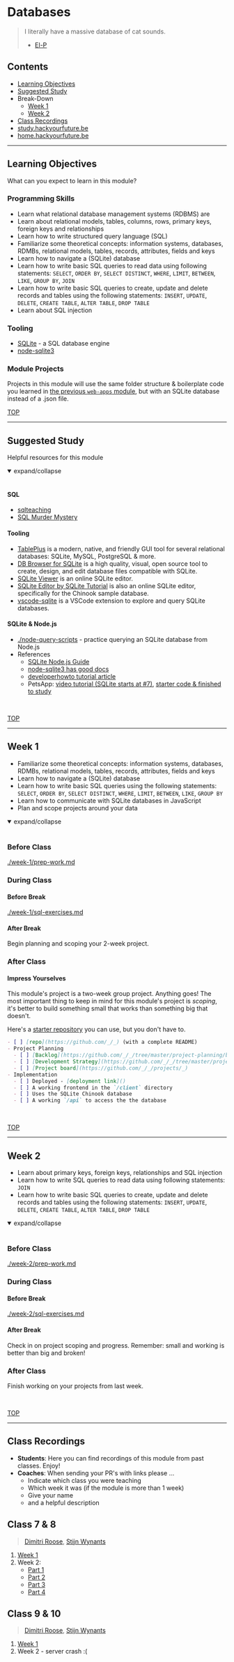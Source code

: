 # Databases

> I literally have a massive database of cat sounds.
> - [El-P](https://www.imdb.com/name/nm1474803/)

## Contents

- [Learning Objectives](#learning-objectives)
- [Suggested Study](#suggested-study)
- Break-Down
  - [Week 1](#week-1)
  - [Week 2](#week-2)
- [Class Recordings](#class-recordings)
- [study.hackyourfuture.be](https://study.hackyourfuture.be)
- [home.hackyourfuture.be](https://home.hackyourfuture.be/)

---

## Learning Objectives

What can you expect to learn in this module?

### Programming Skills

- Learn what relational database management systems (RDBMS) are
- Learn about relational models, tables, columns, rows, primary keys, foreign keys and relationships
- Learn how to write structured query language (SQL)
- Familiarize some theoretical concepts: information systems, databases, RDMBs, relational models, tables, records, attributes, fields and keys
- Learn how to navigate a (SQLite) database
- Learn how to write basic SQL queries to read data using following statements: `SELECT`, `ORDER BY`, `SELECT DISTINCT`, `WHERE`, `LIMIT`, `BETWEEN`, `LIKE`, `GROUP BY`, `JOIN`
- Learn how to write basic SQL queries to create, update and delete records and tables using the following statements: `INSERT`, `UPDATE`, `DELETE`, `CREATE TABLE`, `ALTER TABLE`, `DROP TABLE`
- Learn about SQL injection

### Tooling

- [SQLite](https://www.sqlite.org/index.html) - a SQL database engine
- [node-sqlite3](https://github.com/mapbox/node-sqlite3)

### Module Projects

Projects in this module will use the same folder structure & boilerplate code you learned in [the previous `web-apps` module](https://github.com/hackyourfuturebelgium/web-apps), but with an SQLite database instead of a .json file.

[TOP](#databases)

---

## Suggested Study

Helpful resources for this module

<details open>
<summary>expand/collapse</summary>
<br>

#### SQL

- [sqlteaching](https://www.sqlteaching.com/)
- [SQL Murder Mystery](https://mystery.knightlab.com/)

#### Tooling

- [TablePlus](https://tableplus.com/) is a modern, native, and friendly GUI tool for several relational databases: SQLite, MySQL, PostgreSQL & more.
- [DB Browser for SQLite](https://sqlitebrowser.org/) is a high quality, visual, open source tool to create, design, and edit database files compatible with SQLite.
- [SQLite Viewer](https://inloop.github.io/sqlite-viewer/) is an online SQLite editor.
- [SQLite Editor by SQLite Tutorial](https://www.sqlitetutorial.net/tryit/) is also an online SQLite editor, specifically for the Chinook sample database.
- [vscode-sqlite](https://marketplace.visualstudio.com/items?itemName=alexcvzz.vscode-sqlite) is a VSCode extension to explore and query SQLite databases.

#### SQLite & Node.js

- [./node-query-scripts](./node-query-scripts) - practice querying an SQLite database from Node.js
- References
  - [SQLite Node.js Guide](https://www.sqlitetutorial.net/sqlite-nodejs/)
  - [node-sqlite3 has good docs](https://github.com/mapbox/node-sqlite3/wiki/)
  - [developerhowto tutorial article](https://developerhowto.com/2018/12/29/build-a-rest-api-with-node-js-and-express-js/)
  - PetsApp: [video tutorial (SQLite starts at #7)](https://www.youtube.com/watch?v=2PCaD0Y4MP4&list=PLzV58Zm8FuBIWu1zvGRUfn0Xh6HXRg9cG&index=7), [starter code & finished to study](https://github.com/pgbovine/COGS121)

</details>
<br>

[TOP](#databases)

---

## Week 1

- Familiarize some theoretical concepts: information systems, databases, RDMBs, relational models, tables, records, attributes, fields and keys
- Learn how to navigate a (SQLite) database
- Learn how to write basic SQL queries using the following statements: `SELECT`, `ORDER BY`, `SELECT DISTINCT`, `WHERE`, `LIMIT`, `BETWEEN`, `LIKE`, `GROUP BY`
- Learn how to communicate with SQLite databases in JavaScript
- Plan and scope projects around your data

<details open>
<summary>expand/collapse</summary>
<br>

### Before Class

[./week-1/prep-work.md](./week-1/prep-work.md)

### During Class

#### Before Break

[./week-1/sql-exercises.md](./week-1/sql-exercises.md)

#### After Break

Begin planning and scoping your 2-week project.

### After Class

#### Impress Yourselves

This module's project is a two-week group project.  Anything goes! The most important thing to keep in mind for this module's project is _scoping_, it's better to build something small that works than something big that doesn't.

Here's a [starter repository](https://github.com/HackYourFutureBelgium/restful-chinook) you can use, but you don't have to.

```markdown
- [ ] [repo](https://github.com/_/_) (with a complete README)
- Project Planning
  - [ ] [Backlog](https://github.com/_/_/tree/master/project-planning/backlog.md)
  - [ ] [Development Strategy](https://github.com/_/_/tree/master/project-planning/development-strategy.md)
  - [ ] [Project board](https://github.com/_/_/projects/_)
- Implementation
  - [ ] Deployed - [deployment link]()
  - [ ] A working frontend in the `/client` directory
  - [ ] Uses the SQLite Chinook database
  - [ ] A working `/api` to access the the database
```

</details>
<br>

[TOP](#databases)

---

## Week 2

- Learn about primary keys, foreign keys, relationships and SQL injection
- Learn how to write SQL queries to read data using following statements: `JOIN`
- Learn how to write basic SQL queries to create, update and delete records and tables using the following statements: `INSERT`, `UPDATE`, `DELETE`, `CREATE TABLE`, `ALTER TABLE`, `DROP TABLE`

<details open>
<summary>expand/collapse</summary>
<br>

### Before Class

[./week-2/prep-work.md](./week-2/prep-work.md)

### During Class

#### Before Break

[./week-2/sql-exercises.md](./week-2/sql-exercises.md)

#### After Break

Check in on project scoping and progress. Remember: small and working is better than big and broken!

### After Class

Finish working on your projects from last week.

</details>
<br>

[TOP](#databases)

---

## Class Recordings

- **Students**: Here you can find recordings of this module from past classes.  Enjoy!
- **Coaches**: When sending your PR's with links please ...
  - Indicate which class you were teaching
  - Which week it was (if the module is more than 1 week)
  - Give your name
  - and a helpful description

## Class 7 & 8

> [Dimitri Roose](https://github.com/sjimi), [Stijn Wynants](https://stackoverflow.com/users/1499018/stijn-wynants)

1. [Week 1](https://vimeo.com/424516925)
2. Week 2:
   - [Part 1](https://vimeo.com/426980670)
   - [Part 2](https://vimeo.com/426995522)
   - [Part 3](https://vimeo.com/427003854)
   - [Part 4](https://vimeo.com/427039078)
   
## Class 9 & 10

> [Dimitri Roose](https://github.com/sjimi), [Stijn Wynants](https://stackoverflow.com/users/1499018/stijn-wynants)

1. [Week 1](https://meet.openknowledge.be/playback/presentation/2.0/playback.html?meetingId=05594ce10542676cd7f00b5d118cb2f367054196-1605436121197)
2. Week 2 - server crash :(
